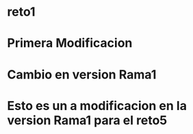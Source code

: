 # reto1

# Primera Modificacion

# Cambio en version Rama1

# Esto es un a modificacion en la version Rama1 para el reto5